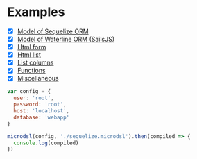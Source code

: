 # Examples

- [x] [Model of Sequelize ORM](./sequelize.ejs)
- [x] [Model of Waterline ORM (SailsJS)](./waterline.ejs)
- [x] [Html form](./form.html.ejs)
- [x] [Html list](./test.view.ejs)
- [x] [List columns](./list_columns.ejs)
- [x] [Functions](./functions.ejs)
- [x] [Miscellaneous](./miscellaneous.ejs)

```js
var config = {
  user: 'root',
  password: 'root',
  host: 'localhost',
  database: 'webapp'
}

microdsl(config, './sequelize.microdsl').then(compiled => {
  console.log(compiled)
})
```